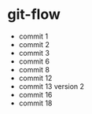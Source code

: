 # git-flow
- commit 1
- commit 2
- commit 3
- commit 6
- commit 8
- commit 12
- commit 13 version 2
- commit 16
- commit 18